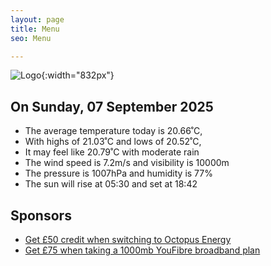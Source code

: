 ```yaml
---
layout: page
title: Menu
seo: Menu

---
```


![Logo](/images/logo.jpg){:width="832px"}

<!-- weather_marker starts -->
## On Sunday, 07 September 2025

- The average temperature today is 20.66˚C,
- With highs of 21.03˚C and lows of 20.52˚C,
- It may feel like 20.79˚C with moderate rain
- The wind speed is 7.2m/s and visibility is 10000m
- The pressure is 1007hPa and humidity is 77%
- The sun will rise at 05:30 and set at 18:42

<!-- weather_marker ends -->

## Sponsors

- [Get £50 credit when switching to Octopus Energy](https://bit.ly/3oD1nnS)
- [Get £75 when taking a 1000mb YouFibre broadband plan](https://aklam.io/91zWhU?)
